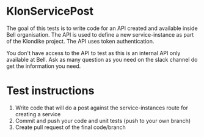 # KlonServicePost
The goal of this tests is to write code for an API created and available inside Bell organisation. The API is used to define a new service-instance as part of the Klondike project. The API uses token authentication.

You don't have access to the API to test as this is an internal API only available at Bell. Ask as many question as you need on the slack channel do get the information you need.

# Test instructions
1. Write code that will do a post against the service-instances route for creating a service
2. Commit and push your code and unit tests (push to your own branch)
3. Create pull request of the final code/branch

